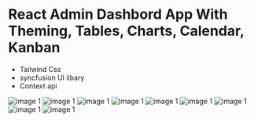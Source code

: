 # React Admin Dashbord App With Theming, Tables, Charts, Calendar, Kanban

- Tailwind Css
- syncfusion UI libary
- Context api

![image 1](https://github.com/tonmoy5/admin-dashbord_22-5-22/blob/master/images/screencapture-localhost-3000-ecommerce-2022-05-22-12_44_04.png?raw=true)
![image 1](https://github.com/tonmoy5/admin-dashbord_22-5-22/blob/master/images/screencapture-localhost-3000-ecommerce-2022-05-22-12_44_22.png?raw=true)
![image 1](https://github.com/tonmoy5/admin-dashbord_22-5-22/blob/master/images/screencapture-localhost-3000-ecommerce-2022-05-22-12_46_43.png?raw=true)
![image 1](https://github.com/tonmoy5/admin-dashbord_22-5-22/blob/master/images/screencapture-localhost-3000-kanban-2022-05-22-12_45_11.png?raw=true)
![image 1](https://github.com/tonmoy5/admin-dashbord_22-5-22/blob/master/images/screencapture-localhost-3000-line-2022-05-22-12_45_28.png?raw=true)
![image 1](https://github.com/tonmoy5/admin-dashbord_22-5-22/blob/master/images/screencapture-localhost-3000-orders-2022-05-22-12_44_37.png?raw=true)
![image 1](https://github.com/tonmoy5/admin-dashbord_22-5-22/blob/master/images/screencapture-localhost-3000-pie-2022-05-22-12_46_04.png?raw=true)
![image 1](https://github.com/tonmoy5/admin-dashbord_22-5-22/blob/master/images/screencapture-localhost-3000-calendar-2022-05-22-12_44_58.png?raw=true)
![image 1](https://github.com/tonmoy5/admin-dashbord_22-5-22/blob/master/images/screencapture-localhost-3000-bar-2022-05-22-12_45_54.png?raw=true)
